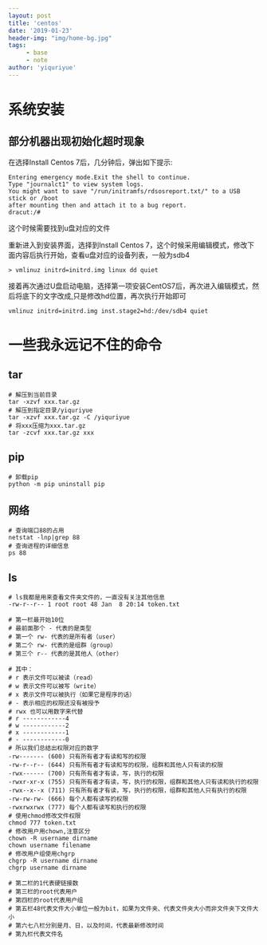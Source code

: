 ```yaml
---
layout: post
title: 'centos'
date: '2019-01-23'
header-img: "img/home-bg.jpg"
tags:
     - base
     - note
author: 'yiquriyue'
---
```


# 系统安装
## 部分机器出现初始化超时现象
在选择Install Centos 7后，几分钟后，弹出如下提示:
```
Entering emergency mode.Exit the shell to continue.
Type "journalct1" to view system logs.
You might want to save "/run/initramfs/rdsosreport.txt/" to a USB stick or /boot
after mounting then and attach it to a bug report.
dracut:/#
```
这个时候需要找到u盘对应的文件

重新进入到安装界面，选择到Install Centos 7，这个时候采用编辑模式，修改下面内容后执行开始，查看u盘对应的设备列表，一般为sdb4

```
> vmlinuz initrd=initrd.img linux dd quiet
```

接着再次通过U盘启动电脑，选择第一项安装CentOS7后，再次进入编辑模式，然后将底下的文字改成,只是修改hd位置，再次执行开始即可
```
vmlinuz initrd=initrd.img inst.stage2=hd:/dev/sdb4 quiet
```
# 一些我永远记不住的命令

## tar

```shell
# 解压到当前目录
tar -xzvf xxx.tar.gz
# 解压到指定目录/yiquriyue
tar -xzvf xxx.tar.gz -C /yiquriyue
# 将xxx压缩为xxx.tar.gz
tar -zcvf xxx.tar.gz xxx
```
## pip
```shell
# 卸载pip
python -m pip uninstall pip
```
## 网络
```shell
# 查询端口88的占用
netstat -lnp|grep 88
# 查询进程的详细信息
ps 88
```
## ls	
```shell
# ls我都是用来查看文件夹文件的，一直没有关注其他信息
-rw-r--r-- 1 root root 48 Jan  8 20:14 token.txt

# 第一栏最开始10位	
# 最前面那个 - 代表的是类型
# 第一个 rw- 代表的是所有者（user）
# 第二个 rw- 代表的是组群（group）
# 第三个 r-- 代表的是其他人（other）

# 其中：　　
# r 表示文件可以被读（read）
# w 表示文件可以被写（write）
# x 表示文件可以被执行（如果它是程序的话）
# - 表示相应的权限还没有被授予
# rwx 也可以用数字来代替
# r ------------4
# w ------------2
# x ------------1
# - ------------0
# 所以我们总结出权限对应的数字
-rw------- (600) 只有所有者才有读和写的权限
-rw-r--r-- (644) 只有所有者才有读和写的权限，组群和其他人只有读的权限
-rwx------ (700) 只有所有者才有读，写，执行的权限
-rwxr-xr-x (755) 只有所有者才有读，写，执行的权限，组群和其他人只有读和执行的权限
-rwx--x--x (711) 只有所有者才有读，写，执行的权限，组群和其他人只有执行的权限
-rw-rw-rw- (666) 每个人都有读写的权限
-rwxrwxrwx (777) 每个人都有读写和执行的权限
# 使用chmod修改文件权限
chmod 777 token.txt
# 修改用户用chown,注意区分
chown -R username dirname
chown username filename
# 修改用户组使用chgrp
chgrp -R username dirname
chgrp username dirname

# 第二栏的1代表硬链接数
# 第三栏的root代表用户
# 第四栏的root代表用户组
# 第五栏48代表文件大小单位一般为bit，如果为文件夹、代表文件夹大小而非文件夹下文件大小
# 第六七八栏分别是月、日，以及时间，代表最新修改时间
# 第九栏代表文件名

```